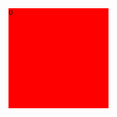 <html>
  <head>
  <style>
    .div{
      background-color: red;
      width: 200px;
      height: 200px;
      position: absolute;
      animation-name: boom;
      animation-timing-function: linear;
      animation-duration: infinity;
      animation-direction: alternate;
      }
      @keyframes boom{
      0%{
      transform: translate(0,0)
      }
      50%{
      transform: translate(40%, 40%)
      }
      100%{
      transform: translate(0,0)
      }
      }
      }
  </style>
  </head>
  <body>
    <div class="div">0</div>
  </body>
</html>
